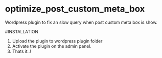 # optimize_post_custom_meta_box
Wordpress plugin to fix an slow query when post custom meta box is show.

#INSTALLATION
1. Upload the plugin to wordpress plugin folder
2. Activate the plugin on the admin panel.
3. Thats it..!
